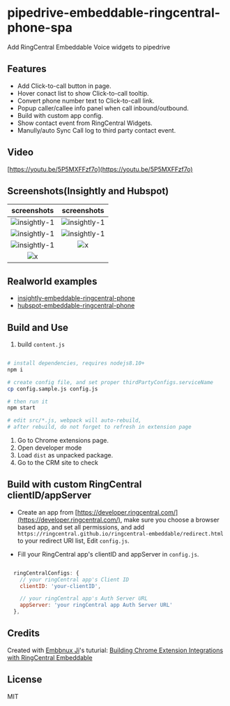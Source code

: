 
# pipedrive-embeddable-ringcentral-phone-spa

Add RingCentral Embeddable Voice widgets to pipedrive

## Features

- Add Click-to-call button in page.
- Hover conact list to show Click-to-call tooltip.
- Convert phone number text to Click-to-call link.
- Popup caller/callee info panel when call inbound/outbound.
- Build with custom app config.
- Show contact event from RingCentral Widgets.
- Manully/auto Sync Call log to third party contact event.

## Video

[https://youtu.be/5P5MXFFzf7o](https://youtu.be/5P5MXFFzf7o)

## Screenshots(Insightly and Hubspot)

| screenshots            |  screenshots |
:-------------------------:|:-------------------------:
![insightly-1](https://github.com/ringcentral/insightly-embeddable-ringcentral-phone/raw/master/screenshots/insightly-5.png) | ![insightly-1](https://github.com/ringcentral/insightly-embeddable-ringcentral-phone/raw/master/screenshots/insightly-4.png)
![insightly-1](https://github.com/ringcentral/insightly-embeddable-ringcentral-phone/raw/master/screenshots/insightly-3.png) | ![insightly-1](https://github.com/ringcentral/insightly-embeddable-ringcentral-phone/raw/master/screenshots/insightly-2.png)
![insightly-1](https://github.com/ringcentral/insightly-embeddable-ringcentral-phone/raw/master/screenshots/insightly-1.png) | ![x](https://github.com/ringcentral/hubspot-embeddable-ringcentral-phone/raw/master/screenshots/hs6.png)
![x](https://github.com/ringcentral/hubspot-embeddable-ringcentral-phone/raw/master/screenshots/hs7.png) |  

## Realworld examples

- [insightly-embeddable-ringcentral-phone](https://github.com/ringcentral/insightly-embeddable-ringcentral-phone)
- [hubspot-embeddable-ringcentral-phone](https://github.com/ringcentral/hubspot-embeddable-ringcentral-phone)

## Build and Use

1. build `content.js`

```bash

# install dependencies, requires nodejs8.10+
npm i

# create config file, and set proper thirdPartyConfigs.serviceName
cp config.sample.js config.js

# then run it
npm start

# edit src/*.js, webpack will auto-rebuild,
# after rebuild, do not forget to refresh in extension page
```

1. Go to Chrome extensions page.
2. Open developer mode
3. Load `dist` as unpacked package.
4. Go to the CRM site to check

## Build with custom RingCentral clientID/appServer

- Create an app from [https://developer.ringcentral.com/](https://developer.ringcentral.com/), make sure you choose a browser based app, and set all permissions, and add `https://ringcentral.github.io/ringcentral-embeddable/redirect.html` to your redirect URI list, Edit `config.js`.

- Fill your RingCentral app's clientID and appServer in `config.js`.

```js

  ringCentralConfigs: {
    // your ringCentral app's Client ID
    clientID: 'your-clientID',

    // your ringCentral app's Auth Server URL
    appServer: 'your ringCentral app Auth Server URL'
  },
```

## Credits

Created with [Embbnux Ji](https://github.com/embbnux)'s tuturial:
 [Building Chrome Extension Integrations with RingCentral Embeddable](https://medium.com/ringcentral-developers/build-a-chrome-extension-with-ringcentral-embeddable-bb6faee808a3)

## License

MIT
